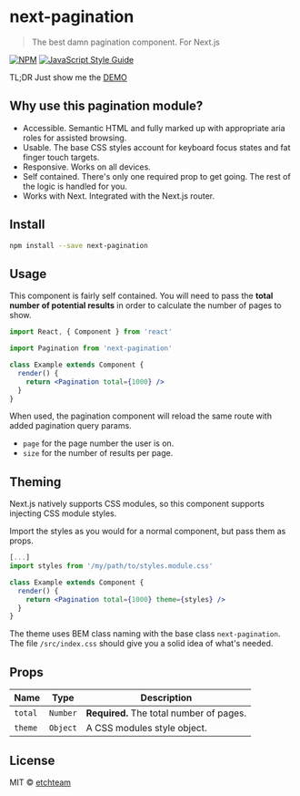 # next-pagination

> The best damn pagination component. For Next.js

[![NPM](https://img.shields.io/npm/v/next-pagination.svg)](https://www.npmjs.com/package/next-pagination) [![JavaScript Style Guide](https://img.shields.io/badge/code_style-standard-brightgreen.svg)](https://standardjs.com)

TL;DR Just show me the [DEMO](https://etchteam.github.io/next-pagination)

## Why use this pagination module?

- Accessible. Semantic HTML and fully marked up with appropriate aria roles for assisted browsing.
- Usable. The base CSS styles account for keyboard focus states and fat finger touch targets.
- Responsive. Works on all devices.
- Self contained. There's only one required prop to get going. The rest of the logic is handled for you.
- Works with Next. Integrated with the Next.js router.

## Install

```bash
npm install --save next-pagination
```

## Usage
This component is fairly self contained. You will need to pass the **total number of potential results** in order to calculate the number of pages to show.

```jsx
import React, { Component } from 'react'

import Pagination from 'next-pagination'

class Example extends Component {
  render() {
    return <Pagination total={1000} />
  }
}
```

When used, the pagination component will reload the same route with added pagination query params.

- `page` for the page number the user is on.
- `size` for the number of results per page.

## Theming
Next.js natively supports CSS modules, so this component supports injecting CSS module styles.

Import the styles as you would for a normal component, but pass them as props.

```jsx
[...]
import styles from '/my/path/to/styles.module.css'

class Example extends Component {
  render() {
    return <Pagination total={1000} theme={styles} />
  }
}
```

The theme uses BEM class naming with the base class `next-pagination`. The file `/src/index.css` should give you a solid idea of what's needed.

## Props

| Name                     | Type       | Description                               |
| ------------------------ | ---------- | ----------------------------------------- |
| `total`                  | `Number`   | **Required.** The total number of pages.  |
| `theme`                  | `Object`   | A CSS modules style object.               |

## License

MIT © [etchteam](https://github.com/etchteam)
